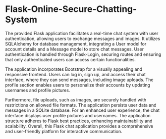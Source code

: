 # Flask-Online-Secure-Chatting-System

The provided Flask application facilitates a real-time chat system with user authentication, allowing users to exchange messages and images. It utilizes SQLAlchemy for database management, integrating a User model for account details and a Message model to store chat messages. User authentication is handled through Flask-Login, securing routes and ensuring that only authenticated users can access certain functionalities.

The application incorporates Bootstrap for a visually appealing and responsive frontend. Users can log in, sign up, and access their chat interface, where they can send messages, including image uploads. The profile section enables users to personalize their accounts by updating usernames and profile pictures.

Furthermore, file uploads, such as images, are securely handled with restrictions on allowed file formats. The application persists user data and messages in a SQLite database. For an enhanced user experience, the chat interface displays user profile pictures and usernames. The application structure adheres to Flask best practices, enhancing maintainability and scalability. Overall, this Flask chat application provides a comprehensive and user-friendly platform for interactive communication.
